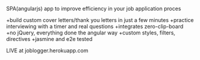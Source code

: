 SPA(angularjs) app to improve efficiency in your job application proces

+build custom cover letters/thank you letters in just a few minutes
+practice interviewing with a timer and real questions
+integrates zero-clip-board
+no jQuery, everything done the angular way
+custom styles, filters, directives
+jasmine and e2e tested


LIVE at joblogger.herokuapp.com
